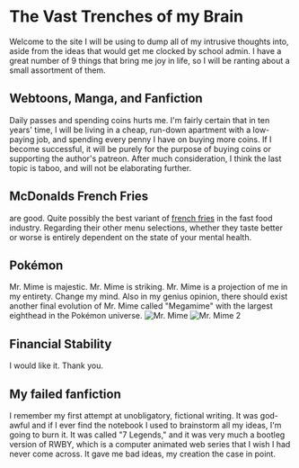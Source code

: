 # The Vast Trenches of my Brain
Welcome to the site I will be using to dump all of my intrusive thoughts into, aside from the ideas that would get me clocked by school admin. I have a great number of 9 things that bring me joy in life, so I will be ranting about a small assortment of them.

## Webtoons, Manga, and Fanfiction
Daily passes and spending coins hurts me. I'm fairly certain that in ten years' time, I will be living in a cheap, run-down apartment with a low-paying job, and spending every penny I have on buying more coins. If I become successful, it will be purely for the purpose of buying coins or supporting the author's patreon.
After much consideration, I think the last topic is taboo, and will not be elaborating further.

## McDonalds French Fries
are good. Quite possibly the best variant of [french fries](https://www.chickadvisor.com/item/mcdonalds-fries/#:~:text=McDonald%27s%20French%20fries%20are%20the%20perfect%20salty%2C%20fried,fryer%20is%20a%20small%20moment%20of%20bliss%21%202.8%2F5) in the fast food industry. Regarding their other menu selections, whether they taste better or worse is entirely dependent on the state of your mental health.

## Pokémon
Mr. Mime is majestic. Mr. Mime is striking. Mr. Mime is a projection of me in my entirety. Change my mind.
Also in my genius opinion, there should exist another final evolution of Mr. Mime called "Megamime" with the largest eighthead in the Pokémon universe.
![Mr. Mime](https://images.pokemontcg.io/xy5/101_hires.png)
![Mr. Mime 2](https://static2.gamerantimages.com/wordpress/wp-content/uploads/detective-pikachu-mr-mime.jpg)

## Financial Stability
I would like it. Thank you.

## My failed fanfiction
I remember my first attempt at unobligatory, fictional writing. It was god-awful and if I ever find the notebook I used to brainstorm all my ideas, I'm going to burn it. It was called "7 Legends," and it was very much a bootleg version of RWBY, which is a computer animated web series that I wish I had never come across. It gave me bad ideas, my creation the case in point.
